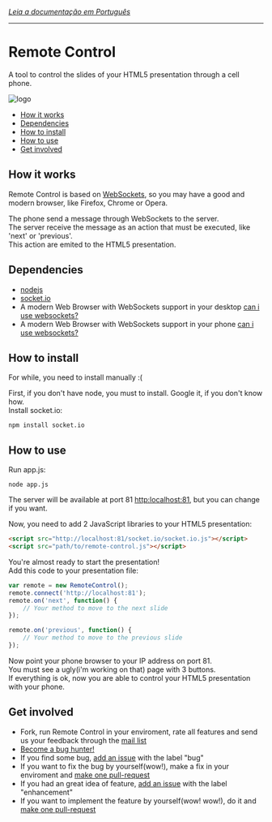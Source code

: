*[Leia a documentação em Português](https://github.com/braziljs/remote-control/blob/master/README-pt.md)*

---

# Remote Control
A tool to control the slides of your HTML5 presentation through a cell phone.

![logo](http://braziljs.org/wp-content/uploads/2012/11/remote-control.jpg)

* [How it works](#how-it-works)
* [Dependencies](#dependencies)
* [How to install](#how-to-install)
* [How to use](#how-to-use)
* [Get involved](#get-involved)

## How it works
Remote Control is based on [WebSockets](https://developer.mozilla.org/en-US/docs/WebSockets), so you may have a good and modern browser, like Firefox, Chrome or Opera.  

The phone send a message through WebSockets to the server.   
The server receive the message as an action that must be executed, like 'next' or 'previous'.   
This action are emited to the HTML5 presentation.

## Dependencies
* [nodejs](http://nodejs.org)
* [socket.io](http://socket.io)
* A modern Web Browser with WebSockets support in your desktop [can i use websockets?](http://caniuse.com/#search=websockets)  
* A modern Web Browser with WebSockets support in your phone [can i use websockets?](http://caniuse.com/#search=websockets)

## How to install
For while, you need to install manually :(

First, if you don't have node, you must to install. Google it, if you don't know how.  
Install socket.io:
```cli
npm install socket.io
```

## How to use
Run app.js:
```cli
node app.js
```
The server will be available at port 81 [http:localhost:81](http:localhost:81), but you can change if you want.  

Now, you need to add 2 JavaScript libraries to your HTML5 presentation:
```html
<script src="http://localhost:81/socket.io/socket.io.js"></script>
<script src="path/to/remote-control.js"></script>
```

You're almost ready to start the presentation!  
Add this code to your presentation file:
```javascript
var remote = new RemoteControl();
remote.connect('http://localhost:81');
remote.on('next', function() {
	// Your method to move to the next slide
});

remote.on('previous', function() {
	// Your method to move to the previous slide
});
```
Now point your phone browser to your IP address on port 81.  
You must see a ugly(i'm working on that) page with 3 buttons.  
If everything is ok, now you are able to control your HTML5 presentation with your phone.

## Get involved
- Fork, run Remote Control in your enviroment, rate all features and send us your feedback through the [mail list](https://groups.google.com/forum/?fromgroups#!forum/braziljs-foundation)
- [Become a bug hunter!](https://github.com/braziljs/remote-control/issues?state=open)
- If you find some bug, [add an issue](https://github.com/braziljs/remote-control/issues/new) with the label "bug"
- If you want to fix the bug by yourself(wow!), make a fix in your enviroment and [make one pull-request](https://github.com/braziljs/remote-control/pulls)
- If you had an great idea of feature, [add an issue](https://github.com/braziljs/remote-control/issues/new) with the label "enhancement"
- If you want to implement the feature by yourself(wow! wow!), do it and [make one pull-request](https://github.com/braziljs/remote-control/pulls)